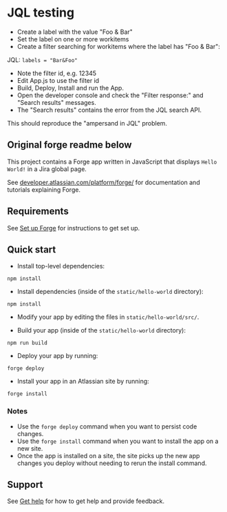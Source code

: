 # JQL testing

- Create a label with the value "Foo & Bar"
- Set the label on one or more workitems
- Create a filter searching for workitems where the label has "Foo & Bar":

JQL: `labels = "Bar&Foo"`

- Note the filter id, e.g. 12345
- Edit App.js to use the filter id
- Build, Deploy, Install and run the App.
- Open the developer console and check the "Filter response:" and "Search results" messages.
- The "Search results" contains the error from the JQL search API.

This should reproduce the "ampersand in JQL" problem.


## Original forge readme below
This project contains a Forge app written in JavaScript that displays `Hello World!` in a Jira global page.

See [developer.atlassian.com/platform/forge/](https://developer.atlassian.com/platform/forge) for documentation and tutorials explaining Forge.

## Requirements

See [Set up Forge](https://developer.atlassian.com/platform/forge/set-up-forge/) for instructions to get set up.

## Quick start
- Install top-level dependencies:
```
npm install
```

- Install dependencies (inside of the `static/hello-world` directory):
```
npm install
```

- Modify your app by editing the files in `static/hello-world/src/`.

- Build your app (inside of the `static/hello-world` directory):
```
npm run build
```

- Deploy your app by running:
```
forge deploy
```

- Install your app in an Atlassian site by running:
```
forge install
```

### Notes
- Use the `forge deploy` command when you want to persist code changes.
- Use the `forge install` command when you want to install the app on a new site.
- Once the app is installed on a site, the site picks up the new app changes you deploy without needing to rerun the install command.

## Support

See [Get help](https://developer.atlassian.com/platform/forge/get-help/) for how to get help and provide feedback.

